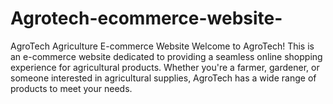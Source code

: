 # Agrotech-ecommerce-website-
AgroTech Agriculture E-commerce Website Welcome to AgroTech! This is an e-commerce website dedicated to providing a seamless online shopping experience for agricultural products. Whether you're a farmer, gardener, or someone interested in agricultural supplies, AgroTech has a wide range of products to meet your needs.
